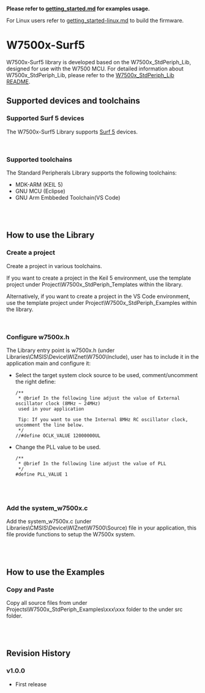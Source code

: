 <br />

**Please refer to [getting_started.md](getting_started.md) for examples usage.**

For Linux users refer to [getting_started-linux.md](./getting_started-linux.md) to build the firmware.
<br />

# W7500x-Surf5

W7500x-Surf5 library is developed based on the W7500x_StdPeriph_Lib, designed for use with the W7500 MCU. 
For detailed information about W7500x_StdPeriph_Lib, please refer to the [W7500x_StdPeriph_Lib README](https://github.com/Wiznet/W7500x_StdPeriph_Lib/blob/master/README.md).

## Supported devices and toolchains

### Supported Surf 5 devices

The W7500x-Surf5 Library supports [Surf 5](https://docs.wiznet.io/Product/Open-Source-Hardware/surf5) devices.

<br />

### Supported toolchains

The Standard Peripherals Library supports the following toolchains:
- MDK-ARM (KEIL 5)
- GNU MCU (Eclipse)
- GNU Arm Embbeded Toolchain(VS Code)

<br />
<br />

## How to use the Library

### Create a project

Create a project in various toolchains. 

If you want to create a project in the Keil 5 environment, use the template project under Project\W7500x_StdPeriph_Templates within the library. 

Alternatively, if you want to create a project in the VS Code environment, use the template project under Project\W7500x_StdPeriph_Examples within the library.

<br />

### Configure w7500x.h

The Library entry point is w7500x.h (under Libraries\CMSIS\Device\WIZnet\W7500\Include), user has to include it in the application main and configure it:


- Select the target system clock source to be used, comment/uncomment the right define:
  ```
  /**
   * @brief In the following line adjust the value of External oscillator clock (8MHz ~ 24MHz)
   used in your application

   Tip: If you want to use the Internal 8MHz RC oscillator clock, uncomment the line below.
   */
  //#define OCLK_VALUE 12000000UL
  ```
- Change the PLL value to be used.
  ```
  /**
   * @brief In the following line adjust the value of PLL
   */
  #define PLL_VALUE 1
  ```
  
<br />
<br />

### Add the system_w7500x.c

Add the system_w7500x.c (under Libraries\CMSIS\Device\WIZnet\W7500\Source) file in your application, this file provide functions to setup the W7500x system.

<br />
<br />

## How to use the Examples

### Copy and Paste

Copy all source files from under Projects\W7500x_StdPeriph_Examples\xxx\xxx folder to the under src folder.

<br />
<br />

## Revision History

### v1.0.0
- First release

<br />

